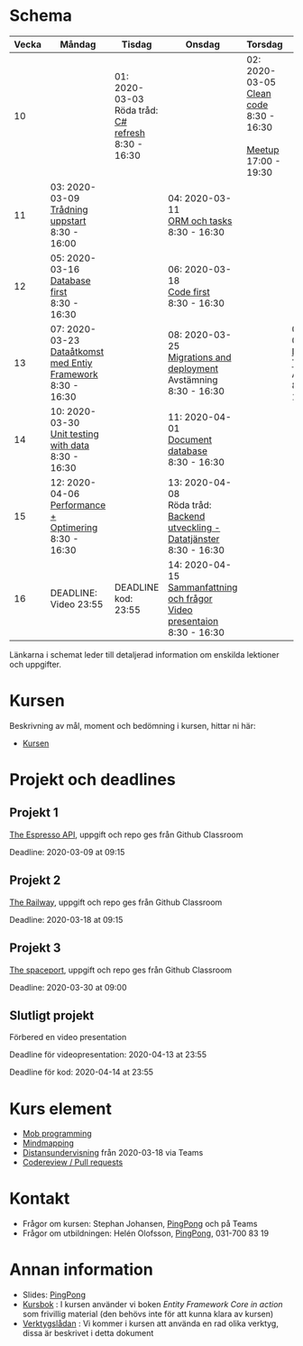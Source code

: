 # Schema

Vecka|Måndag|Tisdag |Onsdag |Torsdag|Fredag
-----|-------|-------|------|------|------
10||01: 2020-03-03<br />Röda tråd: [C# refresh](lecture_01_oop.md)<br />8:30 - 16:30||02: 2020-03-05<br />[Clean code](lecture_02_cleancode.md)<br />8:30 - 16:30<br /><br />[Meetup](https://www.meetup.com/Goteborg-Computer-Education-Meetup-Group/events/267714745/)<br />17:00 - 19:30|
11|03: 2020-03-09<br />[Trådning uppstart](lecture_03_treads.md)<br />8:30 - 16:00||04: 2020-03-11<br />[ORM och tasks](lecture_04_orm.md)<br />8:30 - 16:30||
12|05: 2020-03-16<br />[Database first](lecture_05_databasefirst.md)<br />8:30 - 16:30||06: 2020-03-18<br />[Code first](lecture_06_codefirst.md)<br />8:30 - 16:30||
13|07: 2020-03-23<br />[Dataåtkomst med Entiy Framework](lecture_07_data_with_ef.md)<br />8:30 - 16:30||08: 2020-03-25<br />[Migrations and deployment](lecture_08_migrations.md)<br />Avstämning<br />8:30 - 16:30||09: 2020-03-27<br />[DBContext + Transactions](lecture_09_dbcontext.md)<br />Avstämning<br />8:30 - 16:30
14|10: 2020-03-30<br />[Unit testing with data](lecture_10_unittesting.md)<br />8:30 - 16:30||11: 2020-04-01<br />[Document database](lecture_11_document.md)<br />8:30 - 16:30||
15|12: 2020-04-06<br />[Performance + Optimering](lecture_12_performance.md)<br />8:30 - 16:30||13: 2020-04-08<br />Röda tråd: [Backend utveckling - Datatjänster](lecture_13_dataservices.md)<br />8:30 - 16:30||
16| DEADLINE: Video 23:55 | DEADLINE kod: 23:55 |14: 2020-04-15<br />[Sammanfattning och frågor](lecture_14_sammanfattning.md)<br />[Video presentaion](video_presentation.md)<br />8:30 - 16:30||

Länkarna i schemat leder till detaljerad information om enskilda lektioner och uppgifter.

# Kursen

Beskrivning av mål, moment och bedömning i kursen, hittar ni här:

* [Kursen](info_course.md)

# Projekt och deadlines
## Projekt 1

[The Espresso API](https://github.com/PGBSNH19/project-the-barista), uppgift och repo ges från Github Classroom

Deadline: 2020-03-09 at 09:15

## Projekt 2

[The Railway](https://github.com/PGBSNH19/project-the-train), uppgift och repo ges från Github Classroom

Deadline: 2020-03-18 at 09:15

## Projekt 3

 [The spaceport](https://github.com/PGBSNH19/project-the-spaceport), uppgift och repo ges från Github Classroom

Deadline: 2020-03-30 at 09:00

## Slutligt projekt

Förbered en video presentation

Deadline för videopresentation: 2020-04-13 at 23:55

Deadline för kod: 2020-04-14 at 23:55

# Kurs element

* [Mob programming](strategy_mobprogramming.md)
* [Mindmapping](strategy_mindmapping.md)
* [Distansundervisning](remote.md) från 2020-03-18 via Teams
* [Codereview / Pull requests](codereview.md)

# Kontakt
* Frågor om kursen: Stephan Johansen, [PingPong](https://yh.pingpong.se/courseId/9766/) och på Teams
* Frågor om utbildningen: Helén Olofsson, [PingPong](https://yh.pingpong.se/courseId/9766/), 031-700 83 19

# Annan information
* Slides: [PingPong](https://yh.pingpong.se/courseId/9766/content.do?id=3419879)
* [Kursbok](info_book.md) : I kursen använder vi boken *Entity Framework Core in action* som frivillig material (den behövs inte för att kunna klara av kursen)
* [Verktygslådan](info_tools.md) : Vi kommer i kursen att använda en rad olika verktyg, dissa är beskrivet i detta dokument

